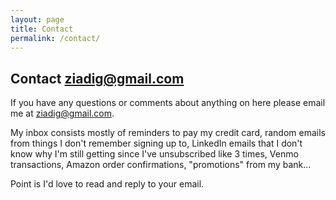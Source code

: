 ```yaml
---
layout: page
title: Contact
permalink: /contact/
---
```

## Contact ziadig@gmail.com

If you have any questions or comments about anything on here please email me at [ziadig@gmail.com](mailto:ziadig+wd@gmail.com).

My inbox consists mostly of reminders to pay my credit card, random emails from things I don't remember signing up to, LinkedIn emails that I don't know why I'm still getting since I've unsubscribed like 3 times, Venmo transactions, Amazon order confirmations, "promotions" from my bank...

Point is I'd love to read and reply to your email.
